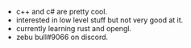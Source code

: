 - c++ and c# are pretty cool.
- interested in low level stuff but not very good at it.
- currently learning rust and opengl.
- zebu bull#9066 on discord.

<!---
pixelatedCorn/pixelatedCorn is a ✨ special ✨ repository because its `README.md` (this file) appears on your GitHub profile.
You can click the Preview link to take a look at your changes.
--->
